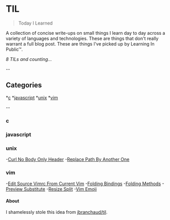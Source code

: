 <h1>TIL</h1>

> Today I Learned

A collection of concise write-ups on small things I learn day to day across a
variety of languages and technologies. These are things that don't really
warrant a full blog post. These are things I've picked up by Learning In Public™.

_8 TILs and counting..._


--


<h2>Categories</h2>

*[c](#c)
*[javascript](#javascript)
*[unix](#unix)
*[vim](#vim)


--


<h3 id="c">c</h3>


<h3 id="javascript">javascript</h3>


<h3 id="unix">unix</h3>

-[Curl No Body Only Header](#unix/curl-no-body-only-header.md)
-[Replace Path By Another One](#unix/replace-PATH-by-another-one.md)

<h3 id="vim">vim</h3>

-[Edit Source Vimrc From Current Vim](#vim/edit-source-vimrc-from-current-vim.md)
-[Folding Bindings](#vim/folding-bindings.md)
-[Folding Methods](#vim/folding-methods.md)
-[Preview Substitute](#vim/preview-substitute.md)
-[Resize Split](#vim/resize-split.md)
-[Vim Emoji](#vim/vim-emoji.md)


<h4>About</h4>

I shamelessly stole this idea from
[jbranchaud/til](https://github.com/jbranchaud/til).
